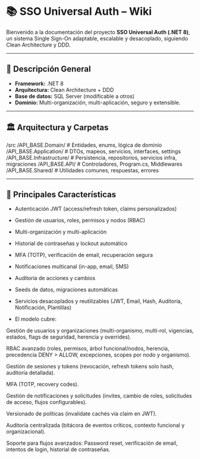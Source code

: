# 📚 SSO Universal Auth – Wiki

Bienvenido a la documentación del proyecto **SSO Universal Auth (.NET 8)**,  
un sistema Single Sign-On adaptable, escalable y desacoplado, siguiendo Clean Architecture y DDD.

---

## 🔷 Descripción General

- **Framework:** .NET 8
- **Arquitectura:** Clean Architecture + DDD
- **Base de datos:** SQL Server (modificable a otros)
- **Dominio:** Multi-organización, multi-aplicación, seguro y extensible.

---

## 🏛️ Arquitectura y Carpetas

/src
/API_BASE.Domain/ # Entidades, enums, lógica de dominio
/API_BASE.Application/ # DTOs, mapeos, servicios, interfaces, settings
/API_BASE.Infrastructure/ # Persistencia, repositorios, servicios infra, migraciones
/API_BASE.API/ # Controladores, Program.cs, Middlewares
/API_BASE.Shared/ # Utilidades comunes, respuestas, errores


---

## 🚦 Principales Características

- Autenticación JWT (access/refresh token, claims personalizados)
- Gestión de usuarios, roles, permisos y nodos (RBAC)
- Multi-organización y multi-aplicación
- Historial de contraseñas y lockout automático
- MFA (TOTP), verificación de email, recuperación segura
- Notificaciones multicanal (in-app, email, SMS)
- Auditoría de acciones y cambios
- Seeds de datos, migraciones automáticas
- Servicios desacoplados y reutilizables (JWT, Email, Hash, Auditoría, Notificación, Plantillas)

- El modelo cubre:

Gestión de usuarios y organizaciones (multi-organismo, multi-rol, vigencias, estados, flags de seguridad, herencia y overrides).

RBAC avanzado (roles, permisos, árbol funcional/nodos, herencia, precedencia DENY > ALLOW, excepciones, scopes por nodo y organismo).

Gestión de sesiones y tokens (revocación, refresh tokens solo hash, auditoría detallada).

MFA (TOTP, recovery codes).

Gestión de notificaciones y solicitudes (invites, cambio de roles, solicitudes de acceso, flujos configurables).

Versionado de políticas (invalidate cachés vía claim en JWT).

Auditoría centralizada (bitácora de eventos críticos, contexto funcional y organizacional).

Soporte para flujos avanzados: Password reset, verificación de email, intentos de login, historial de contraseñas.
